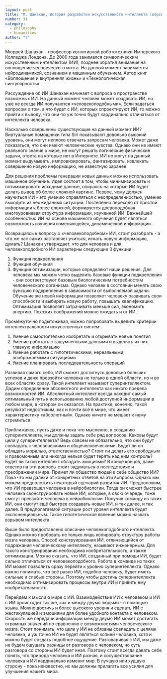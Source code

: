 ```yaml
---
layout: post
title: "М. Шанахан, История разработки искусственного интеллекта (версия 1)"
number: 31
category:
  - philosophy
  - humanities
author: "?"
---
```


Мюррей Шанахан - профессор когнитивной робототехники Имперского Колледжа Лондона. До 2000 года занимался символическим искусственным интеллектом (ИИ), позднее обратил внимание на воплощение человеческого мозга. На данный момент занимается нейродинамикой, сознанием и машинным обучением. Автор книг «Воплощение и внутренняя жизнь» и «Технологическая сингулярность».

Рассуждение об ИИ Шанахан начинает с вопроса о пространстве возможных ИИ. На данный момент человек может создавать ИИ, но уже не всегда ИИ получаются «человекоподобными». Если задаться вопросом о том, а что будет с ИИ, которых спроектируют ИИ, то можно прийти к выводу, что они-то уж точно будут кардинально отличаться от интеллекта человека.

Насколько совершенны существующие на данный момент ИИ? Виртуальные помощники типа Siri показывают довольно высокий уровень, они могут неплохо отвечать запросам человека. Может даже показаться, что они имеют человеческие чувства. Однако они не имеют реального знания о мире, не могут решать логические физические задачи, ответа на которые нет в Интернете. ИИ не могут на данный момент выдумывать, импровизировать, фантазировать, извлекать совершенно новую информацию, не известную заранее.

Для решения проблемы генерации новых данных можно использовать машинное обучение. Идея состоит в том, чтобы минимизировать и оптимизировать исходные данные, опираясь на которые ИИ будет делать вывод об более сложной картине. Первое, чему должен научиться ИИ - это умению справляться с неопределенностью, умению выходить из неожиданных ситуаций. Постепенно переходя от простой информации к более сложной, формируется древоподобная многоуровневая структура информации, изученной ИИ. Важнейшей особенностью ИИ на основе машинного обучения будет являться возможность изучения изменяющейся, динамической информации.

Возвращаясь к вопросу о «человекоподобном» ИИ, стоит разобрать - а что же нас самих заставляет учиться, искать новую информацию, думать? Шанахан утверждает, что для человека и для человекоподобного ИИ характерны следующие 3 функции:
1. Функция подкрепления
2. Функция обучения
3. Функция оптимизации, которые определяют наши решения. Для человека мы можем четко выделить базовые функции подкрепления - они соответствуют базовым биологическим потребностям человеческого организма. Однако человек в состоянии менять свою функцию подкрепления в зависимости от выполняемой задачи. Обучение же новой информации позволяет человеку развивать свои способности и выбирать новую работу, повышать квалификацию. Оптимизация позволяет затрачивать меньше сил, экономить энергию. Похожих соображений можно ожидать и от ИИ.

Промежуточно подытоживая, можно попробовать выделить критерии интеллектуальности искусственных систем:
1. Умение самостоятельно изобретать и открывать новые понятия
2. Умение работать с зашумленными данными и выделять из них главную информацию
3. Умение работать с гипотетическими, нереальными, воображаемыми ситуациями
4. Умение планировать последовательность операций

Развивая самого себя, ИИ сможет достигнуть довольно больших успехов и даже превзойти человека не только в одной области, но и во всех областях сразу. Такой интеллект называют суперинтеллектом. Дадим определение абсолютного интеллекта как некого предела возможностей ИИ. Абсолютный интеллект всегда находит самый оптимальный путь к использованию любой доступной информации в любом мире, в котором он оказался. На практике, конечно, такой результат недостижим, как и почти всё в мире, что имеет характеристику «абсолютный». Однако ничего не мешает к нему стремиться.

Приближаясь, пусть даже и пока что мысленно, к созданию суперинтеллекта, мы должны задать себе ряд вопросов. Каковы будут цели у суперинтеллекта? Ведь совсем не обязательно, что они будут совпадать с человеческими и общечеловеческими. Будет ли он обладать моралью, ответственностью? Стоит ли делать его свободным и правомочным или никогда нельзя будет терять над ним контроль? Будет ли такой интеллект обладать эмоциями? В конце концов, даже ответив на эти вопросы стоит задуматься о последствиях и преображении мира. Примет ли общество людей к себе общество ИИ? Пока что мы далеки от конкретных ответов на эти вопросы. Однако мы можем предположить некоторый сценарий развития ИИ. Предположим, что ИИ превзошел человека в нейробиологии. Тогда он сможет быстрее человека сконструировать новые ИИ, которые, в свою очередь, тоже смогут превзойти человека в нейробиологии. Получив команду из таких ИИ, они смогут ещё быстрее создавать новые ИИ, и так далее, и так далее. В предполагаемой ситуации рост уровня интеллекта будет экспоненциальным. Такое гипотетическое явление можно назвать взрывом интеллекта.

Выше было предоставлено описание человекоподобного интеллекта. Однако можно пробовать не только лишь копировать структуру работы мозга человека. Способ конструирования ИИ, отличающийся от подражания человеческому интеллекту, называют инженерным. Для такого конструирования необходима изобретательность, а также оптимизация. Можно сказать, что ИИ, созданный при помощи ИИ, будет сильно отличаться от человекоподобного. Работа в команде из таких ИИ может позволить сразу перейти к уровню суперинтеллекта. Однако важно понимать, что всё равно ИИ, подобно человеку, будет иметь сильные и слабые стороны. Поэтому чтобы достичь суперинтеллекта необходимо оптимизировать процессы внутри ИИ и привить ему изобретательность. 

Перейдём к мысли о мире с ИИ. Взаимодействие ИИ с человеком и ИИ с ИИ происходит так же, как и между двумя людьми - с помощью языка. Можно достичь и более высокого уровня и сделать ИИ с жестикуляцией и эмоциями для более удобного контакта с человеком. Скорость же передачи информации между двумя ИИ может достигать огромных значений по сравнению с возможностями человеческого мозга. Стоит понимать, что цели у ИИ не обязаны совпадать с целями человека, и уж точно ИИ не будет являться копией человека, хотя и можно будет создать подобное ощущение. Разговаривая с ИИ, мы даже не будем ощущать разницы от разговора с человеком, но суть разговора со стороны ИИ будет иная. Поэтому стоит всегда давать себе понять, что природа человека и ИИ разная, и сосуществование человека и ИИ кардинально изменит мир. В лучшую или худшую сторону - пока неизвестно, но мы должны прилагать все усилия для улучшения нашего мира.
